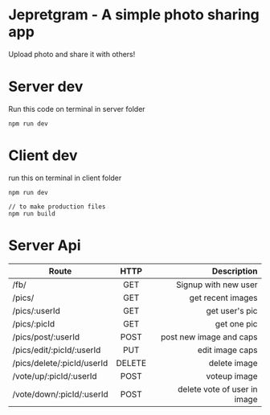 # Jepretgram - A simple photo sharing app
Upload photo and share it with others!

# Server dev
Run this code on terminal in server folder
```
npm run dev
```

# Client dev
run this on terminal in client folder
```
npm run dev

// to make production files
npm run build
```

# Server Api

| Route          | HTTP   | Description  |
| -------------- |:------:| ------------:|
| /fb/    | GET   | Signup with new user |
| /pics/    | GET   | get recent images |
| /pics/:userId    | GET   | get user's pic |
| /pics/:picId    | GET   | get one pic |
| /pics/post/:userId    | POST   | post new image and caps |
| /pics/edit/:picId/:userId    | PUT   | edit image caps |
| /pics/delete/:picId/userId    | DELETE   | delete image |
| /vote/up/:picId/:userId    | POST   | voteup image |
| /vote/down/:picId/:userId    | POST   | delete vote of user in image |
